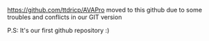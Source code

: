 https://github.com/ttdricp/AVAPro moved to this github due to some troubles and conflicts in our GIT version 

P.S: It's our first github repository :)
